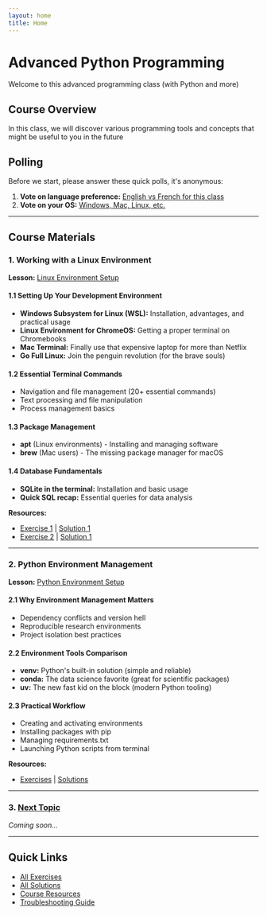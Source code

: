 ```yaml
---
layout: home
title: Home
---
```


# Advanced Python Programming
Welcome to this advanced programming class (with Python and more)

## Course Overview
In this class, we will discover various programming tools and concepts that might be useful to you in the future

## Polling

Before we start, please answer these quick polls, it's anonymous:

1. **Vote on language preference:** [English vs French for this class](https://strawpoll.com/2ayLQXkzvn4)
2. **Vote on your OS:** [Windows, Mac, Linux, etc.](https://strawpoll.com/w4nWWVrwQnA)  
   

---

## Course Materials

### 1. Working with a Linux Environment
**Lesson:** [Linux Environment Setup](lessons/01-shell-intro.md)

#### 1.1 Setting Up Your Development Environment
- **Windows Subsystem for Linux (WSL):** Installation, advantages, and practical usage
- **Linux Environment for ChromeOS:** Getting a proper terminal on Chromebooks  
- **Mac Terminal:** Finally use that expensive laptop for more than Netflix
- **Go Full Linux:** Join the penguin revolution (for the brave souls)

#### 1.2 Essential Terminal Commands
- Navigation and file management (20+ essential commands)
- Text processing and file manipulation
- Process management basics

#### 1.3 Package Management
- **apt** (Linux environments) - Installing and managing software
- **brew** (Mac users) - The missing package manager for macOS

#### 1.4 Database Fundamentals
- **SQLite in the terminal:** Installation and basic usage
- **Quick SQL recap:** Essential queries for data analysis

**Resources:**
- [Exercise 1](exercices/01-architecture.md) | [Solution 1](solutions/01-architecture.md/)
- [Exercise 2](exercises/02-shell.md/) | [Solution 1](solutions/02-shell.md/)

---

### 2. Python Environment Management
**Lesson:** [Python Environment Setup](lessons/02-python-env.md)

#### 2.1 Why Environment Management Matters
- Dependency conflicts and version hell
- Reproducible research environments
- Project isolation best practices

#### 2.2 Environment Tools Comparison
- **venv:** Python's built-in solution (simple and reliable)
- **conda:** The data science favorite (great for scientific packages)
- **uv:** The new fast kid on the block (modern Python tooling)

#### 2.3 Practical Workflow
- Creating and activating environments
- Installing packages with pip
- Managing requirements.txt
- Launching Python scripts from terminal

**Resources:**
- [Exercises](exercises/02-python-env/) | [Solutions](solutions/02-python-env/)

---

### 3. [Next Topic](lessons/03-topic.md)
*Coming soon...*

---

## Quick Links
- [All Exercises](exercises/)
- [All Solutions](solutions/)
- [Course Resources](resources/)
- [Troubleshooting Guide](troubleshooting.md)